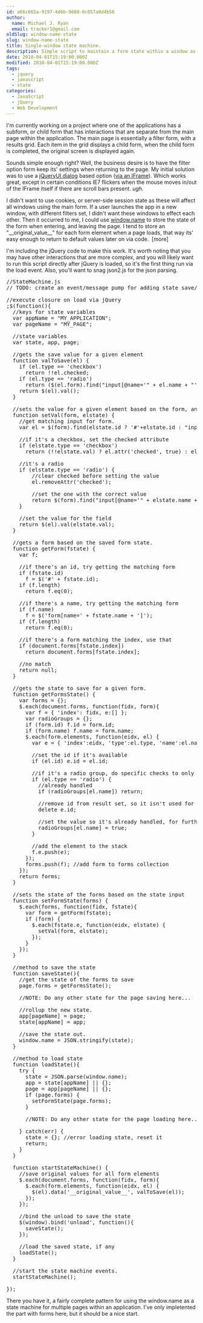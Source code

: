 ```yaml
---
id: a66c665a-9197-4d6b-9880-0c057a0d4b56
author:
  name: Michael J. Ryan
  email: tracker1@gmail.com
oldSlug: window-name-state
slug: window-name-state
title: Single-window state machine.
description: Simple script to maintain a form state within a window as a given page is loaded/unloaded within a multipage app.
date: 2010-04-01T15:19:00.000Z
modified: 2010-04-01T15:19:00.000Z
tags:
  - jquery
  - javascript
  - state
categories:
  - JavaScript
  - jQuery
  - Web Development
---
```


<p>I&apos;m currently working on a project where one of the applications has a subform, or child form that has interactions that are separate from the main page within the application.  The main page is essentially a filter form, with a results grid.  Each item in the grid displays a child form, when the child form is completed, the original screen is displayed again.</p><p>

</p><p>Sounds simple enough right?  Well, the business desire is to have the filter option form keep its&apos; settings when returning to the page.  My initial solution was to use a <a href="http://jqueryui.com/demos/dialog/" test="true">jQueryUI dialog</a> based option (<a href="http://plugins.jquery.com/project/jquery-framedialog" test="true">via an IFrame</a>).  Which works great, except in certain conditions IE7 flickers when the mouse moves in/out of the IFrame itself if there are scroll bars present. <em>ugh.</em></p>

<p>I didn&apos;t want to use cookies, or server-side session state as these will affect all windows using the main form.  If a user launches the app in a new window, with different filters set, I didn&apos;t want these windows to effect each other.  Then it occurred to me, I could use <a href="http://en.wikipedia.org/wiki/HTTP_cookie#window.name" test="true">window.name</a> to store the state of the form when entering, and leaving the page.  I tend to store an &quot;__original_value__&quot; for each form element when a page loads, that way its&apos; easy enough to return to default values later on via code.&#xA0; [more]</p>

<p>I&apos;m including the jQuery code to make this work.  It&apos;s worth noting that you may have other interactions that are more complex, and you will likely want to run this script directly after jQuery is loaded, so it&apos;s the first thing run via the load event.  Also, you&apos;ll want to snag json2.js for the json parsing.</p>

<pre class="brush: javascript">//StateMachine.js
// TODO: create an event/message pump for adding state save/load plugins

//execute closure on load via jQuery
;$(function(){
  //keys for state variables
  var appName = &quot;MY_APPLICATION&quot;;
  var pageName = &quot;MY_PAGE&quot;;

  //state variables
  var state, app, page;

  //gets the save value for a given element
  function valToSave(el) {
    if (el.type == &apos;checkbox&apos;)
      return !!el.checked;
    if (el.type == &apos;radio&apos;)
      return ($(el.form).find(&quot;input[@name=&apos;&quot; + el.name + &quot;&apos;]:checked&quot;).val();
    return $(el).val();
  }

  //sets the value for a given element based on the form, and element state
  function setVal(form, elstate) {
    //get matching input for form.
    var el = $(form).find(elstate.id ? &apos;#&apos;+elstate.id : &quot;input[@name=&apos;&quot; + elstate.name + &quot;&apos;]&quot;);
    
    //if it&apos;s a checkbox, set the checked attribute
    if (elstate.type == &apos;checkbox&apos;)
      return (!!elstate.val) ? el.attr(&apos;checked&apos;, true) : el.removeAttr(&apos;checked&apos;, &apos;checked&apos;);
    
    //it&apos;s a radio
    if (elstate.type == &apos;radio&apos;) {
		//clear checked before setting the value
		el.removeAttr(&apos;checked&apos;); 
		
		//set the one with the correct value
		return $(form).find(&quot;input[@name=&apos;&quot; + elstate.name + &quot;&apos;][@value=&apos;&quot; + elstate.val + &quot;&apos;]&quot;).attr(&apos;checked&apos;, &apos;checked&apos;);
	}
    
    //set the value for the field
    return $(el).val(elstate.val);
  }

  //gets a form based on the saved form state.
  function getForm(fstate) {
    var f;
    
    //if there&apos;s an id, try getting the matching form
    if (fstate.id) 
      f = $(&apos;#&apos; + fstate.id);
    if (f.length)
      return f.eq(0);
      
    //if there&apos;s a name, try getting the matching form
    if (f.name)
      f = $(&apos;form[name=&apos; + fstate.name + &apos;]&apos;);
    if (f.length)
      return f.eq(0);
      
    //if there&apos;s a form matching the index, use that
    if (document.forms[fstate.index])
      return document.forms[fstate.index];
      
    //no match
    return null;
  }
  
  //gets the state to save for a given form.
  function getFormsState() {
    var forms = {};
    $.each(document.forms, function(fidx, form){
      var f = { &apos;index&apos;: fidx, e:[] };
      var radioGroups = {};
      if (form.id) f.id = form.id;
      if (form.name) f.name = form.name;
      $.each(form.elements, function(eidx, el) {
        var e = { &apos;index&apos;:eidx, &apos;type&apos;:el.type, &apos;name&apos;:el.name || el.id, &apos;val&apos;:valToSave(el) };

        //set the id if it&apos;s available
        if (el.id) e.id = el.id;
        
        //if it&apos;s a radio group, do specific checks to only populate the results once.
        if (el.type == &apos;radio&apos;) {
          //already handled
          if (radioGroups[el.name]) return;

          //remove id from result set, so it isn&apos;t used for matching
          delete e.id;
          
          //set the value so it&apos;s already handled, for further matching radio inputs
          radioGroups[el.name] = true;
        }

        //add the element to the stack
        f.e.push(e);
      });
      forms.push(f); //add form to forms collection
    });
    return forms;
  }

  //sets the state of the forms based on the state input
  function setFormState(forms) {
    $.each(forms, function(fidx, fstate){
      var form = getForm(fstate);
      if (form) {
        $.each(fstate.e, function(eidx, elstate) {
          setVal(form, elstate);
        });
      }
    });
  }

  //method to save the state
  function saveState(){
    //get the state of the forms to save
    page.forms = getFormsState();
    
    //NOTE: Do any other state for the page saving here...

    //rollup the new state.
    app[pageName] = page;
    state[appName] = app;
    
    //save the state out.
    window.name = JSON.stringify(state);
  }

  //method to load state
  function loadState(){
    try {
      state = JSON.parse(window.name);
      app = state[appName] || {};
      page = app[pageName] || {};
      if (page.forms) {
        setFormState(page.forms);
      }
      
      //NOTE: Do any other state for the page loading here...
      
    } catch(err) {
      state = {}; //error loading state, reset it
      return;
    }
  }
  
  function startStateMachine() {
    //save original values for all form elements
    $.each(document.forms, function(fidx, form){
      $.each(form.elements, function(eidx, el) {
        $(el).data(&apos;__original_value__&apos;, valToSave(el));
      });
    });
    
    //bind the unload to save the state
    $(window).bind(&apos;unload&apos;, function(){
      saveState();
    });

    //load the saved state, if any
    loadState();
  }

  //start the state machine events.
  startStateMachine();
  
});</pre>

<p>There you have it, a fairly complete pattern for using the window.name as a state machine for multiple pages within an application.  I&apos;ve only impletented the part with forms here, but it should be a nice start.</p>
